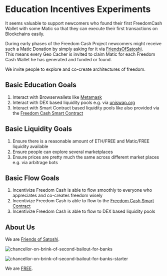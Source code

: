 # Education Incentives Experiments
It seems valuable to support newcomers who found their first FreedomCash Wallet with some Matic so that they can execute their first transactions on Blockchains easily.  

During early phases of the Freedom Cash Project newcomers might receive such a Matic Donation by simply asking for it via [FriendsOfSatoshi](https://t.me/FriendsOfSatoshi_bot).  
This means every Geo Cacher is invited to claim Matic for each Freedom Cash Wallet he has generated and funded or found. 

We invite people to explore and co-create architectures of freedom.  

## Basic Education Goals
1. Interact with Browserwallets like [Metamask](https://metamask.io)  
2. Interact with DEX based liquidity pools e.g. via [uniswap.org](https://uniswap.org)
3. Interact with Smart Contract based liquidity pools like also provided via the [Freedom Cash Smart Contract](https://polygonscan.com/address/0x1Dc4E031e7737455318C77f7515F8Ea8bE280a93)

## Basic Liquidity Goals
1. Ensure there is a reasonable amount of ETH/FREE and Matic/FREE liquidity available  
2. Ensure people can explore several marketplaces  
3. Ensure prices are pretty much the same across different market places e.g. via arbitrage bots   

## Basic Flow Goals
1. Incentivize Freedom Cash is able to flow smoothly to everyone who appreciates and co-creates freedom wisely  
2. Incentivize Freedom Cash is able to flow to the [Freedom Cash Smart Contract](https://polygonscan.com/address/0x1Dc4E031e7737455318C77f7515F8Ea8bE280a93)  
3. Incentivize Freedom Cash is able to flow to DEX based liquidity pools  

## About Us 
We are [Friends of Satoshi](https://github.com/moniquebaumann/friends-of-satoshi). 
  
![chancellor-on-brink-of-second-bailout-for-banks](https://github.com/moniquebaumann/freedom-cash-bot/assets/160405077/a8fd8989-a8d1-4a9d-9dc1-bd0f24196773)

![chancellor-on-brink-of-second-bailout-for-banks-starter](https://github.com/moniquebaumann/freedom-cash-bot/assets/160405077/1ed00195-9738-45bf-a807-4dff034947ff)

  
We are [FREE](https://polygonscan.com/address/0x1dc4e031e7737455318c77f7515f8ea8be280a93#tokentxns).   
